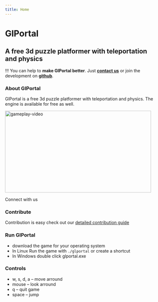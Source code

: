 ```yaml
---
title: Home
---
```


# GlPortal
## A free 3d puzzle platformer with teleportation and physics

!!! You can help to **make GlPortal better**. Just **[contact us](/community)** or join the development on **[github](https://github.com/GlPortal/glPortal)**.
### About GlPortal
GlPortal is a free 3d puzzle platformer with teleportation and physics. The engine is available for free as well.

<img class="b-lazy" height="270px" width="480px" data="user/images/glportal-gif-placeholder.svg" data-src="user/images/glportal.gif" alt="gameplay-video"/>
    
Connect with us 
<a target="_blank" href="http://www.facebook.com/glportal" class="fa fa-facebook fa-2x">
</a>
<a target="_blank" href="https://github.com/GlPortal/glPortal" class="fa fa-github fa-2x">
</a>
<a target="_blank" href="https://twitter.com/glportal_game" class="fa fa-twitter fa-2x">
</a>
<a target="_blank" href="https://www.reddit.com/r/RadixEngine/" class="fa fa-reddit fa-2x">
</a>

### Contribute
Contribution is easy check out our <a target="_blank" href="http://contribute.glportal.de">
detailed contribution guide</a>

### Run GlPortal
- download the game for your operating system
- In Linux Run the game with `./glportal` or create a shortcut
- In Windows double click glportal.exe

### Controls
- w, s, d, a – move arround
- mouse – look arround
- q – quit game
- space – jump

